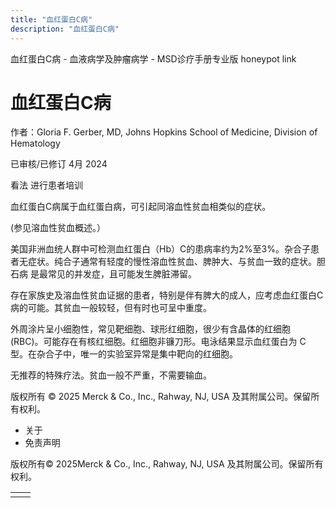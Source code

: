 ```yaml
---
title: "血红蛋白C病"
description: "血红蛋白C病"
---
```


﻿血红蛋白C病 - 血液病学及肿瘤病学 - MSD诊疗手册专业版 honeypot link

# 血红蛋白C病

作者：Gloria F. Gerber, MD, Johns Hopkins School of Medicine, Division of Hematology

已审核/已修订 4月 2024

看法 进行患者培训

血红蛋白C病属于血红蛋白病，可引起同溶血性贫血相类似的症状。

(参见溶血性贫血概述。）

美国非洲血统人群中可检测血红蛋白（Hb）C的患病率约为2%至3%。杂合子患者无症状。纯合子通常有轻度的慢性溶血性贫血、脾肿大、与贫血一致的症状。胆石病 是最常见的并发症，且可能发生脾脏滞留。

存在家族史及溶血性贫血证据的患者，特别是伴有脾大的成人，应考虑血红蛋白C病的可能。其贫血一般较轻，但有时也可呈中重度。

外周涂片呈小细胞性，常见靶细胞、球形红细胞，很少有含晶体的红细胞 (RBC)。可能存在有核红细胞。红细胞非镰刀形。电泳结果显示血红蛋白为 C 型。在杂合子中，唯一的实验室异常是集中靶向的红细胞。

无推荐的特殊疗法。贫血一般不严重，不需要输血。



版权所有 © 2025
Merck & Co., Inc., Rahway, NJ, USA 及其附属公司。保留所有权利。

- 关于
- 免责声明

版权所有© 2025Merck & Co., Inc., Rahway, NJ, USA 及其附属公司。保留所有权利。

|     |     |
| --- | --- |
|  |  |